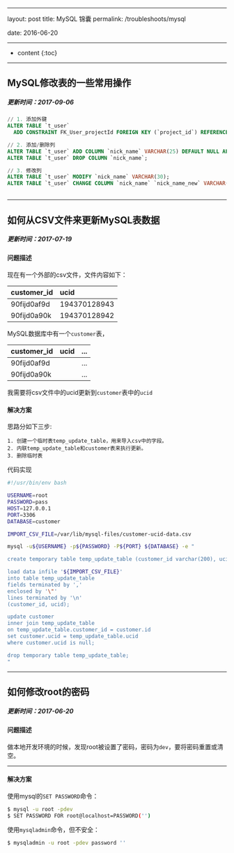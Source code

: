 
---
layout: post
title: MySQL 锦囊
permalink: /troubleshoots/mysql

date: 2016-06-20

---

* content
{:toc}

---

## MySQL修改表的一些常用操作

##### 更新时间：2017-09-06

```sql
// 1. 添加外键
ALTER TABLE `t_user`
  ADD CONSTRAINT FK_User_projectId FOREIGN KEY (`project_id`) REFERENCES `t_project` (id);

// 2. 添加/删除列
ALTER TABLE `t_user` ADD COLUMN `nick_name` VARCHAR(25) DEFAULT NULL AFTER `name`;
ALTER TABLE `t_user` DROP COLUMN `nick_name`;

// 3. 修改列
ALTER TABLE `t_user` MODIFY `nick_name` VARCHAR(30);
ALTER TABLE `t_user` CHANGE COLUMN `nick_name` `nick_name_new` VARCHAR(25) DEFAULT NULL;
  
```


---

## 如何从CSV文件来更新MySQL表数据

##### 更新时间：2017-07-19

#### 问题描述
现在有一个外部的csv文件，文件内容如下：

|customer_id | ucid |
|:---|:---|
|90fijd0af9d | 194370128943|
|90fijd0a90k | 194370128942|

MySQL数据库中有一个`customer`表，

|customer_id | ucid | ... |
|:---|:---|:---|
|90fijd0af9d | |...|
|90fijd0a90k | |...|

我需要将csv文件中的ucid更新到`customer`表中的`ucid`

#### 解决方案
思路分如下三步:

```
1. 创建一个临时表temp_update_table，用来导入csv中的字段。
2. 内联temp_update_table和customer表来执行更新。
3. 删除临时表
```

代码实现

```sh
#!/usr/bin/env bash

USERNAME=root
PASSWORD=pass
HOST=127.0.0.1
PORT=3306
DATABASE=customer

IMPORT_CSV_FILE=/var/lib/mysql-files/customer-ucid-data.csv

mysql -u${USERNAME} -p${PASSWORD} -P${PORT} ${DATABASE} -e "

create temporary table temp_update_table (customer_id varchar(200), ucid varchar(200));

load data infile '${IMPORT_CSV_FILE}'
into table temp_update_table
fields terminated by ','
enclosed by '\"'
lines terminated by '\n'
(customer_id, ucid);

update customer
inner join temp_update_table
on temp_update_table.customer_id = customer.id
set customer.ucid = temp_update_table.ucid
where customer.ucid is null;

drop temporary table temp_update_table;
"
```

---

## 如何修改root的密码

##### 更新时间：2017-06-20

#### 问题描述
做本地开发环境的时候，发现root被设置了密码，密码为`dev`，要将密码重置或清空。

---

#### 解决方案

使用mysql的`SET PASSWORD`命令：

```sh
$ mysql -u root -pdev
$ SET PASSWORD FOR root@localhost=PASSWORD('')
```

使用`mysqladmin`命令，但不安全：

```sh
$ mysqladmin -u root -pdev password ''
```


